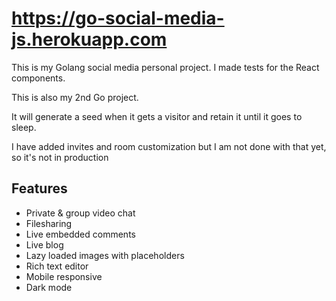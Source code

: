 # https://go-social-media-js.herokuapp.com

This is my Golang social media personal project. I made tests for the React components.

This is also my 2nd Go project.

It will generate a seed when it gets a visitor and retain it until it goes to sleep.

I have added invites and room customization but I am not done with that yet, so it's not
in production

## Features
 - Private & group video chat
 - Filesharing
 - Live embedded comments
 - Live blog
 - Lazy loaded images with placeholders
 - Rich text editor
 - Mobile responsive
 - Dark mode